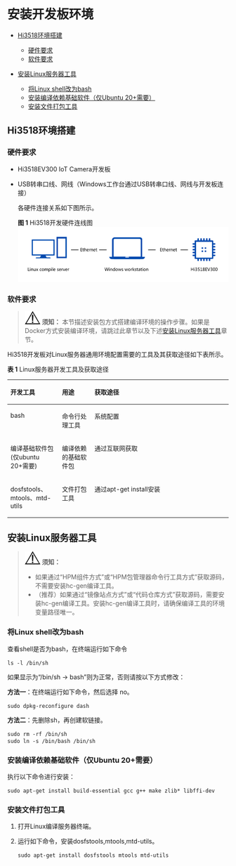 # 安装开发板环境<a name="ZH-CN_TOPIC_0000001128470862"></a>

-   [Hi3518环境搭建](#section1724111409282)
    -   [硬件要求](#section487353718276)
    -   [软件要求](#section17315193935817)

-   [安装Linux服务器工具](#section8831868501)
    -   [将Linux shell改为bash](#section434110241084)
    -   [安装编译依赖基础软件（仅Ubuntu 20+需要）](#section25911132141020)
    -   [安装文件打包工具](#section390214473129)


## Hi3518环境搭建<a name="section1724111409282"></a>

### 硬件要求<a name="section487353718276"></a>

-   Hi3518EV300 IoT Camera开发板
-   USB转串口线、网线（Windows工作台通过USB转串口线、网线与开发板连接）

    各硬件连接关系如下图所示。

    **图 1**  Hi3518开发硬件连线图<a name="fig145521530134016"></a>  
    ![](figures/Hi3518开发硬件连线图.png "Hi3518开发硬件连线图")


### 软件要求<a name="section17315193935817"></a>

>![](../public_sys-resources/icon-notice.gif) **须知：** 
>本节描述安装包方式搭建编译环境的操作步骤。如果是Docker方式安装编译环境，请跳过此章节以及下述[安装Linux服务器工具](#section8831868501)章节。

Hi3518开发板对Linux服务器通用环境配置需要的工具及其获取途径如下表所示。

**表 1**  Linux服务器开发工具及获取途径

<a name="table15485545145811"></a>
<table><thead align="left"><tr id="row1748610451588"><th class="cellrowborder" valign="top" width="23.332333233323332%" id="mcps1.2.4.1.1"><p id="p13486154545816"><a name="p13486154545816"></a><a name="p13486154545816"></a>开发工具</p>
</th>
<th class="cellrowborder" valign="top" width="14.65146514651465%" id="mcps1.2.4.1.2"><p id="p44867452589"><a name="p44867452589"></a><a name="p44867452589"></a>用途</p>
</th>
<th class="cellrowborder" valign="top" width="62.016201620162015%" id="mcps1.2.4.1.3"><p id="p1748619458583"><a name="p1748619458583"></a><a name="p1748619458583"></a>获取途径</p>
</th>
</tr>
</thead>
<tbody><tr id="row18630134151917"><td class="cellrowborder" valign="top" width="23.332333233323332%" headers="mcps1.2.4.1.1 "><p id="p1563113417199"><a name="p1563113417199"></a><a name="p1563113417199"></a>bash</p>
</td>
<td class="cellrowborder" valign="top" width="14.65146514651465%" headers="mcps1.2.4.1.2 "><p id="p463193418190"><a name="p463193418190"></a><a name="p463193418190"></a>命令行处理工具</p>
</td>
<td class="cellrowborder" valign="top" width="62.016201620162015%" headers="mcps1.2.4.1.3 "><p id="p1063118344191"><a name="p1063118344191"></a><a name="p1063118344191"></a>系统配置</p>
</td>
</tr>
<tr id="row7598468212"><td class="cellrowborder" valign="top" width="23.332333233323332%" headers="mcps1.2.4.1.1 "><p id="p659815642111"><a name="p659815642111"></a><a name="p659815642111"></a>编译基础软件包(仅ubuntu 20+需要)</p>
</td>
<td class="cellrowborder" valign="top" width="14.65146514651465%" headers="mcps1.2.4.1.2 "><p id="p137174662119"><a name="p137174662119"></a><a name="p137174662119"></a>编译依赖的基础软件包</p>
</td>
<td class="cellrowborder" valign="top" width="62.016201620162015%" headers="mcps1.2.4.1.3 "><p id="p125983652118"><a name="p125983652118"></a><a name="p125983652118"></a>通过互联网获取</p>
</td>
</tr>
<tr id="row08231641105420"><td class="cellrowborder" valign="top" width="23.332333233323332%" headers="mcps1.2.4.1.1 "><p id="p1682494111548"><a name="p1682494111548"></a><a name="p1682494111548"></a>dosfstools、mtools、mtd-utils</p>
</td>
<td class="cellrowborder" valign="top" width="14.65146514651465%" headers="mcps1.2.4.1.2 "><p id="p1362445934918"><a name="p1362445934918"></a><a name="p1362445934918"></a>文件打包工具</p>
</td>
<td class="cellrowborder" valign="top" width="62.016201620162015%" headers="mcps1.2.4.1.3 "><p id="p1262475944916"><a name="p1262475944916"></a><a name="p1262475944916"></a>通过apt-get install安装</p>
</td>
</tr>
</tbody>
</table>

## 安装Linux服务器工具<a name="section8831868501"></a>

>![](../public_sys-resources/icon-notice.gif) **须知：** 
>-   如果通过“HPM组件方式”或“HPM包管理器命令行工具方式”获取源码，不需要安装hc-gen编译工具。
>-   （推荐）如果通过“镜像站点方式”或“代码仓库方式”获取源码，需要安装hc-gen编译工具。安装hc-gen编译工具时，请确保编译工具的环境变量路径唯一。

### 将Linux shell改为bash<a name="section434110241084"></a>

查看shell是否为bash，在终端运行如下命令

```
ls -l /bin/sh
```

如果显示为“/bin/sh -\> bash”则为正常，否则请按以下方式修改：

**方法一**：在终端运行如下命令，然后选择 no。

```
sudo dpkg-reconfigure dash
```

**方法二**：先删除sh，再创建软链接。

```
sudo rm -rf /bin/sh
sudo ln -s /bin/bash /bin/sh
```

### 安装编译依赖基础软件（仅Ubuntu 20+需要）<a name="section25911132141020"></a>

执行以下命令进行安装：

```
sudo apt-get install build-essential gcc g++ make zlib* libffi-dev
```

### 安装文件打包工具<a name="section390214473129"></a>

1.  打开Linux编译服务器终端。
2.  运行如下命令，安装dosfstools,mtools,mtd-utils。

    ```
    sudo apt-get install dosfstools mtools mtd-utils
    ```


